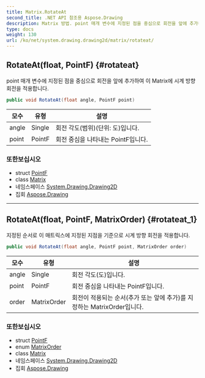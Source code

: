 ```yaml
---
title: Matrix.RotateAt
second_title: .NET API 참조용 Aspose.Drawing
description: Matrix 방법. point 매개 변수에 지정된 점을 중심으로 회전을 앞에 추가하여 이 Matrix에 시계 방향 회전을 적용합니다.
type: docs
weight: 130
url: /ko/net/system.drawing.drawing2d/matrix/rotateat/
---
```

## RotateAt(float, PointF) {#rotateat}

point 매개 변수에 지정된 점을 중심으로 회전을 앞에 추가하여 이 Matrix에 시계 방향 회전을 적용합니다.

```csharp
public void RotateAt(float angle, PointF point)
```

| 모수 | 유형 | 설명 |
| --- | --- | --- |
| angle | Single | 회전 각도(범위)(단위: 도)입니다. |
| point | PointF | 회전 중심을 나타내는 PointF입니다. |

### 또한보십시오

* struct [PointF](../../../system.drawing/pointf/)
* class [Matrix](../)
* 네임스페이스 [System.Drawing.Drawing2D](../../matrix/)
* 집회 [Aspose.Drawing](../../../)

---

## RotateAt(float, PointF, MatrixOrder) {#rotateat_1}

지정된 순서로 이 매트릭스에 지정된 지점을 기준으로 시계 방향 회전을 적용합니다.

```csharp
public void RotateAt(float angle, PointF point, MatrixOrder order)
```

| 모수 | 유형 | 설명 |
| --- | --- | --- |
| angle | Single | 회전 각도(도)입니다. |
| point | PointF | 회전 중심을 나타내는 PointF입니다. |
| order | MatrixOrder | 회전이 적용되는 순서(추가 또는 앞에 추가)를 지정하는 MatrixOrder입니다. |

### 또한보십시오

* struct [PointF](../../../system.drawing/pointf/)
* enum [MatrixOrder](../../matrixorder/)
* class [Matrix](../)
* 네임스페이스 [System.Drawing.Drawing2D](../../matrix/)
* 집회 [Aspose.Drawing](../../../)


